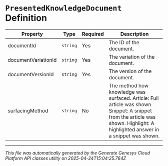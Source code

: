 # `PresentedKnowledgeDocument` Definition

| Property | Type | Required | Description |
|----------|------|----------|-------------|
| documentId | `string` | Yes | The ID of the document. |
| documentVariationId | `string` | Yes | The variation of the document. |
| documentVersionId | `string` | Yes | The version of the document. |
| surfacingMethod | `string` | No | The method how knowledge was surfaced. Article: Full article was shown. Snippet: A snippet from the article was shown. Highlight: A highlighted answer in a snippet was shown. |

---

*This file was automatically generated by the Generate Genesys Cloud Platform API classes utility on 2025-04-24T15:04:25.764Z*